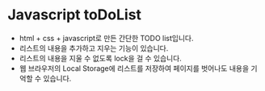 # Javascript toDoList

- html + css + javascript로 만든 간단한 TODO list입니다.
- 리스트의 내용을 추가하고 지우는 기능이 있습니다.
- 리스트의 내용을 지울 수 없도록 lock을 걸 수 있습니다.
- 웹 브라우저의 Local Storage에 리스트를 저장하여 페이지를 벗어나도 내용을 기억할 수 있습니다.
